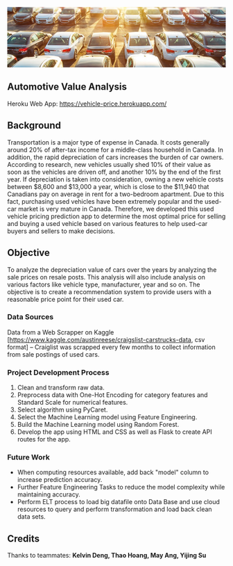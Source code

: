 ![Automotive Image](images/pic.jpg)

## Automotive Value Analysis 

Heroku Web App: https://vehicle-price.herokuapp.com/

## Background

Transportation is a major type of expense in Canada. It costs generally around 20% of after-tax income for a middle-class household in Canada. In addition, the rapid depreciation of cars increases the burden of car owners. According to research, new vehicles usually shed 10% of their value as soon as the vehicles are driven off, and another 10% by the end of the first year. If depreciation is taken into consideration, owning a new vehicle costs between $8,600 and $13,000 a year, which is close to the $11,940 that Canadians pay on average in rent for a two-bedroom apartment. Due to this fact, purchasing used vehicles have been extremely popular and the used-car market is very mature in Canada. Therefore, we developed this used vehicle pricing prediction app to determine the most optimal price for selling and buying a used vehicle based on various features to help used-car buyers and sellers to make decisions.
	
## Objective

To analyze the depreciation value of cars over the years by analyzing the sale prices on resale posts. This analysis will also include analysis on various factors like vehicle type, manufacturer, year and so on. The objective is to create a recommendation system to provide users with a reasonable price point for their used car. 

### Data Sources

Data from a Web Scrapper on Kaggle  [https://www.kaggle.com/austinreese/craigslist-carstrucks-data, csv format] – Craiglist was scrapped every few months to collect information from sale postings of used cars.

### Project Development Process

1. Clean and transform raw data.
2. Preprocess data with One-Hot Encoding for category features and Standard Scale for numerical features. 
3. Select algorithm using PyCaret.
4. Select the Machine Learning model using Feature Engineering.
5. Build the Machine Learning model using Random Forest.
6. Develop the app using HTML and CSS as well as Flask to create API routes for the app.

### Future Work

* When computing resources available, add back "model" column to increase prediction accuracy.
* Further Feature Engineering Tasks to reduce the model complexity while maintaining accuracy.
* Perform ELT process to load big datafile onto Data Base and use cloud resources to query and perform transformation and load back clean data sets. 

## Credits
Thanks to teammates: **Kelvin Deng, Thao Hoang, May Ang, Yijing Su**
